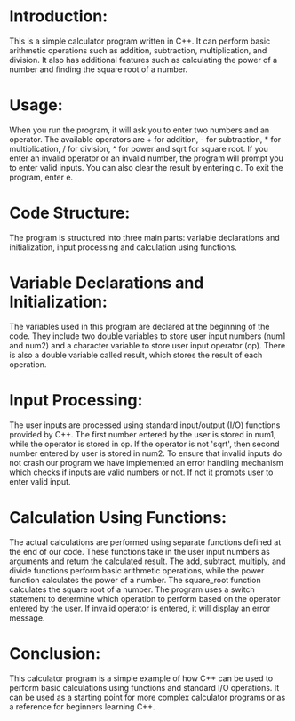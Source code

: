 # Introduction:
This is a simple calculator program written in C++. It can perform basic arithmetic operations such as addition, subtraction, multiplication, and division. It also has additional features such as calculating the power of a number and finding the square root of a number.

# Usage:
When you run the program, it will ask you to enter two numbers and an operator. The available operators are + for addition, - for subtraction, * for multiplication, / for division, ^ for power and sqrt for square root.
If you enter an invalid operator or an invalid number, the program will prompt you to enter valid inputs. You can also clear the result by entering c. To exit the program, enter e.

# Code Structure:
The program is structured into three main parts: variable declarations and initialization, input processing and calculation using functions.

# Variable Declarations and Initialization:
The variables used in this program are declared at the beginning of the code. They include two double variables to store user input numbers (num1 and num2) and a character variable to store user input operator (op). There is also a double variable called result, which stores the result of each operation.

# Input Processing:
The user inputs are processed using standard input/output (I/O) functions provided by C++. The first number entered by the user is stored in num1, while the operator is stored in op. If the operator is not 'sqrt', then second number entered by user is stored in num2.
To ensure that invalid inputs do not crash our program we have implemented an error handling mechanism which checks if inputs are valid numbers or not. If not it prompts user to enter valid input.

# Calculation Using Functions:
The actual calculations are performed using separate functions defined at the end of our code. These functions take in the user input numbers as arguments and return the calculated result.
The add, subtract, multiply, and divide functions perform basic arithmetic operations, while the power function calculates the power of a number. The square_root function calculates the square root of a number.
The program uses a switch statement to determine which operation to perform based on the operator entered by the user. If invalid operator is entered, it will display an error message.

# Conclusion:
This calculator program is a simple example of how C++ can be used to perform basic calculations using functions and standard I/O operations. It can be used as a starting point for more complex calculator programs or as a reference for beginners learning C++.
